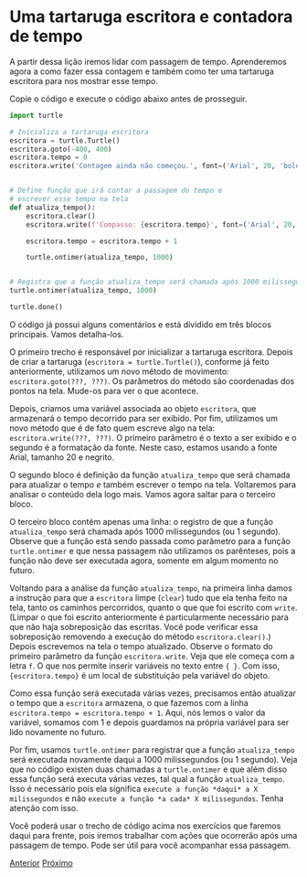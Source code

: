 # Uma tartaruga escritora e contadora de tempo

A partir dessa lição iremos lidar com passagem de tempo. Aprenderemos
agora a como fazer essa contagem e também como ter uma tartaruga escritora
para nos mostrar esse tempo.

Copie o código e execute o código abaixo antes de prosseguir.

```python linenums
import turtle

# Inicializa a tartaruga escritora
escritora = turtle.Turtle()
escritora.goto(-400, 400)
escritora.tempo = 0
escritora.write('Contagem ainda não começou.', font=('Arial', 20, 'bold'))


# Define função que irá contar a passagem do tempo e
# escrever esse tempo na tela
def atualiza_tempo():
    escritora.clear()
    escritora.write(f'Compasso: {escritora.tempo}', font=('Arial', 20, 'bold'))

    escritora.tempo = escritora.tempo + 1

    turtle.ontimer(atualiza_tempo, 1000)


# Registra que a função atualiza_tempo será chamada após 1000 milissegundos
turtle.ontimer(atualiza_tempo, 1000)

turtle.done()
```

O código já possui alguns comentários e está dividido em três blocos principais.
Vamos detalha-los.

O primeiro trecho é responsável por inicializar a tartaruga escritora.
Depois de criar a tartaruga (```escritora = turtle.Turtle()```), conforme já feito
anteriormente, utilizamos um novo método de movimento: ```escritora.goto(???, ???)```.
Os parâmetros do método são coordenadas dos pontos na tela. Mude-os para ver o que acontece.

Depois, criamos uma variável associada ao objeto `escritora`, que armazenará o tempo
decorrido para ser exibido. Por fim, utilizamos um novo método que é de fato quem escreve
algo na tela: ```escritora.write(???, ???)```. O primeiro parâmetro é o texto a ser exibido
e o segundo é a formatação da fonte. Neste caso, estamos usando a fonte Arial, tamanho 20
e negrito.

O segundo bloco é definição da função ```atualiza_tempo``` que será chamada para
atualizar o tempo *e* também escrever o tempo na tela. Voltaremos para analisar o
conteúdo dela logo mais. Vamos agora saltar para o terceiro bloco.

O terceiro bloco contém apenas uma linha: o registro de que a função
```atualiza_tempo``` será chamada após 1000 milissegundos (ou 1 segundo).
Observe que a função está sendo passada como parâmetro para a função ```turtle.ontimer```
e que nessa passagem não utilizamos os parênteses, pois a função não deve ser 
executada agora, somente em algum momento no futuro.

Voltando para a análise da função ```atualiza_tempo```, na primeira linha damos
a instrução para que a ```escritora``` limpe (```clear```) tudo que ela tenha
feito na tela, tanto os caminhos percorridos, quanto o que que foi escrito com
```write```. (Limpar o que foi escrito anteriormente é particularmente
necessário para que não haja sobreposição das escritas. Você pode verificar
essa sobreposição removendo a execução do método ```escritora.clear()```.)
Depois escrevemos na tela o tempo atualizado. Observe o formato do primeiro
parâmetro da função ```escritora.write```. Veja que ele começa com a letra `f`.
O que nos permite inserir variáveis no texto entre `{ }`. Com isso,
`{escritora.tempo}` é um local de substituição pela variável do objeto.

Como essa função será executada várias vezes, precisamos então atualizar o
tempo que a ```escritora``` armazena, o que fazemos com a linha
```escritora.tempo = escritora.tempo + 1```. Aqui, nós lemos o valor da variável,
somamos com 1 e depois guardamos na própria variável para ser lido novamente no futuro.

Por fim, usamos ```turtle.ontimer``` para registrar que a função
```atualiza_tempo``` será executada novamente daqui a 1000 milissegundos (ou 1 segundo).
Veja que no código existen duas chamadas a ```turtle.ontimer``` e que além disso essa
função será executa várias vezes, tal qual a função ```atualiza_tempo```. Isso é
necessário pois ela significa `execute a função *daqui* a X milissegundos` e não
`execute a função *a cada* X milissegundos`. Tenha atenção com isso.

Você poderá usar o trecho de código acima nos exercícios que faremos daqui para
frente, pois iremos trabalhar com ações que ocorrerão após uma passagem de
tempo. Pode ser útil para você acompanhar essa passagem.

[Anterior](01_novas_roupas.md) [Próximo](03_????.md)
